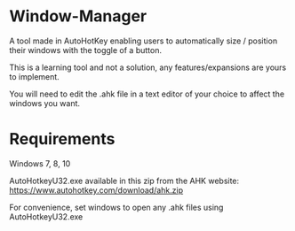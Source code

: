 # Window-Manager
A tool made in AutoHotKey enabling users to automatically size / position their windows with the toggle of a button.

This is a learning tool and not a solution, any features/expansions are yours to implement.

You will need to edit the .ahk file in a text editor of your choice to affect the windows you want.



# Requirements
Windows 7, 8, 10

AutoHotkeyU32.exe available in this zip from the AHK website: https://www.autohotkey.com/download/ahk.zip

For convenience, set windows to open any .ahk files using AutoHotkeyU32.exe
